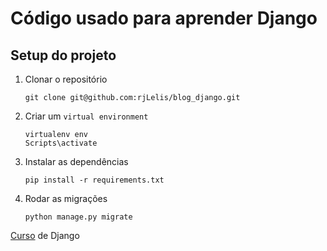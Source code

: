 # Código usado para aprender Django

## Setup do projeto

1. Clonar o repositório
    
    ```
    git clone git@github.com:rjLelis/blog_django.git
    ```

2.  Criar um `virtual environment`

    ```
    virtualenv env
    Scripts\activate
    ```

3. Instalar as dependências

    ```
    pip install -r requirements.txt
    ```

4. Rodar as migrações

    ```
    python manage.py migrate
    ```

[Curso](https://www.youtube.com/playlist?list=PL-osiE80TeTtoQCKZ03TU5fNfx2UY6U4p) de Django
